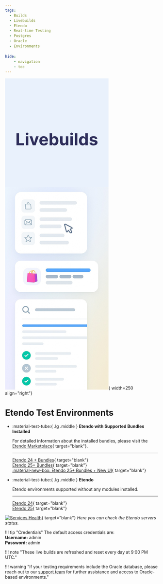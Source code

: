 ```yaml
---
tags:
  - Builds
  - Livebuilds
  - Etendo
  - Real-time Testing
  - Postgres
  - Oracle
  - Environments

hide:
    - navigation
    - toc
---
```

![alt text](../assets/live-builds/overview/livebuilds.png){ width=250 align="right"}

# Etendo Test Environments  

<div class="grid cards" markdown>

-   :material-test-tube:{ .lg .middle } **Etendo with Supported Bundles Installed**

    For detailed information about the installed bundles, please visit the [Etendo Marketplace](https://marketplace.etendo.cloud/#/modules?page=1&partner=434C406CDC664DD38BF4CDABBD72BAE2){ target="blank"}.

    ---

    [Etendo 24 + Bundles](https://demo24.bundles.etendo.cloud/etendo/security/Login){ target="blank"}<br>
    [Etendo 25+ Bundles](https://demo25.bundles.etendo.cloud/etendo/security/Login){ target="blank"}<br>
    [:material-new-box: Etendo 25+ Bundles + New UI](https://demo25.bundles.newui.etendo.cloud){ target="blank"}

-   :material-test-tube:{ .lg .middle } **Etendo**
    
    Etendo environments supported without any modules installed.

    ---

    [Etendo 24](https://demo24.etendo.cloud/etendo/security/Login){ target="blank"} <br>
    [Etendo 25](https://demo25.etendo.cloud/etendo/security/Login){ target="blank"} 

</div>

[![Services Health](https://etendo-environments-status.montastic.io/badge)](https://etendo-environments-status.montastic.io){ target="blank"} *Here you can check the Etendo servers status.*

!!! tip "Credentials"
    The default access credentials are: <br> 
    **Username:** admin <br>
    **Password:** admin <br>

!!! note "These live builds are refreshed and reset every day at 9:00 PM UTC."
    

!!! warning "If your testing requirements include the Oracle database, please reach out to our [support team](../help-and-support/support-service.md) for further assistance and access to Oracle-based environments."

